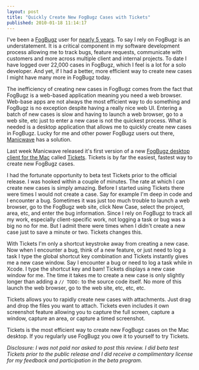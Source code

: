 ```yaml
---
layout: post
title: "Quickly Create New FogBugz Cases with Tickets"
published: 2010-01-18 11:14:17
---
```

I've been a [FogBugz](http://www.fogcreek.com/FogBugz/) user for [nearly 5 years](http://www.thecave.com/archive/2005/02/28/fogbugz.aspx). To say I rely on FogBugz is an understatement. It is a critical component in my software development process allowing me to track bugs, feature requests, communicate with customers and more across multiple client and internal projects. To date I have logged over 22,000 cases in FogBugz, which I feel is a lot for a solo developer. And yet, if I had a better, more efficient way to create new cases I might have many more in FogBugz today.

The inefficiency of creating new cases in FogBugz comes from the fact that FogBugz is a web-based application meaning you need a web browser. Web-base apps are not always the most efficient way to do something and FogBugz is no exception despite having a really nice web UI. Entering a batch of new cases is slow and having to launch a web browser, go to a web site, etc just to enter a new case is not the quickest process. What is needed is a desktop application that allows me to quickly create new cases in FogBugz. Lucky for me and other power FogBugz users out there, [Manicwave](http://manicwave.com/) has a solution.

Last week Manicwave released it's first version of a new [FogBugz desktop client for the Mac](http://manicwave.com/products/tickets) called [Tickets](http://manicwave.com/products/tickets). Tickets is by far the easiest, fastest way to create new FogBugz cases. 

I had the fortunate opportunity to beta test Tickets prior to the official release. I was hooked within a couple of minutes. The rate at which I can create new cases is simply amazing. Before I started using Tickets there were times I would not create a case. Say for example I'm deep in code and I encounter a bug. Sometimes it was just too much trouble to launch a web browser, go to the FogBugz web site, click New Case, select the project, area, etc, and enter the bug information. Since I rely on FogBugz to track all my work, especially client-specific work, not logging a task or bug was a big no no for me. But I admit there were times when I didn't create a new case just to save a minute or two. Tickets changes this. 

With Tickets I'm only a shortcut keystroke away from creating a new case. Now when I encounter a bug, think of a new feature, or just need to log a task I type the global shortcut key combination and Tickets instantly gives me a new case window. Say I encounter a bug or need to log a task while in Xcode. I type the shortcut key and bam! Tickets displays a new case window for me. The time it takes me to create a new case is only slightly longer than adding a `// TODO:` to the source code itself. No more of this launch the web browser, go to the web site, etc, etc, etc.

Tickets allows you to rapidly create new cases with attachments. Just drag and drop the files you want to attach. Tickets even includes it own screenshot feature allowing you to capture the full screen, capture a window, capture an area, or capture a timed screenshot.

Tickets is the most efficient way to create new FogBugz cases on the Mac desktop. If you regularly use FogBugz you owe it to yourself to try Tickets.

_Disclosure: I was not paid nor asked to post this review. I did beta test Tickets prior to the public release and I did receive a complimentary license for my feedback and participation in the beta program._
